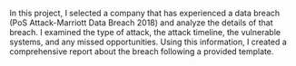 In this project, I selected a company that has experienced a data breach (PoS Attack-Marriott Data Breach 2018) and analyze the details of that breach. I examined the type of attack, the attack timeline, the vulnerable systems, and any missed opportunities. Using this information, I created a comprehensive report about the breach following a provided template.
